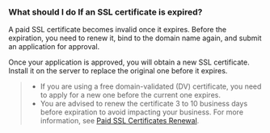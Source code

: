 
### What should I do If an SSL certificate is expired?
A paid SSL certificate becomes invalid once it expires. Before the expiration, you need to renew it, bind to the domain name again, and submit an application for approval.

Once your application is approved, you will obtain a new SSL certificate. Install it on the server to replace the original one before it expires.

>
>- If you are using a free domain-validated (DV) certificate, you need to apply for a new one before the current one expires.
>- You are advised to renew the certificate 3 to 10 business days before expiration to avoid impacting your business.
For more information, see [Paid SSL Certificates Renewal](https://intl.cloud.tencent.com/document/product/1007/36012).
